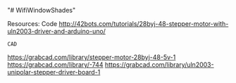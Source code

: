 "# WifiWindowShades" 

Resources:
	Code
http://42bots.com/tutorials/28byj-48-stepper-motor-with-uln2003-driver-and-arduino-uno/

	CAD
https://grabcad.com/library/stepper-motor-28byj-48-5v-1
https://grabcad.com/library/-744
https://grabcad.com/library/uln2003-unipolar-stepper-driver-board-1